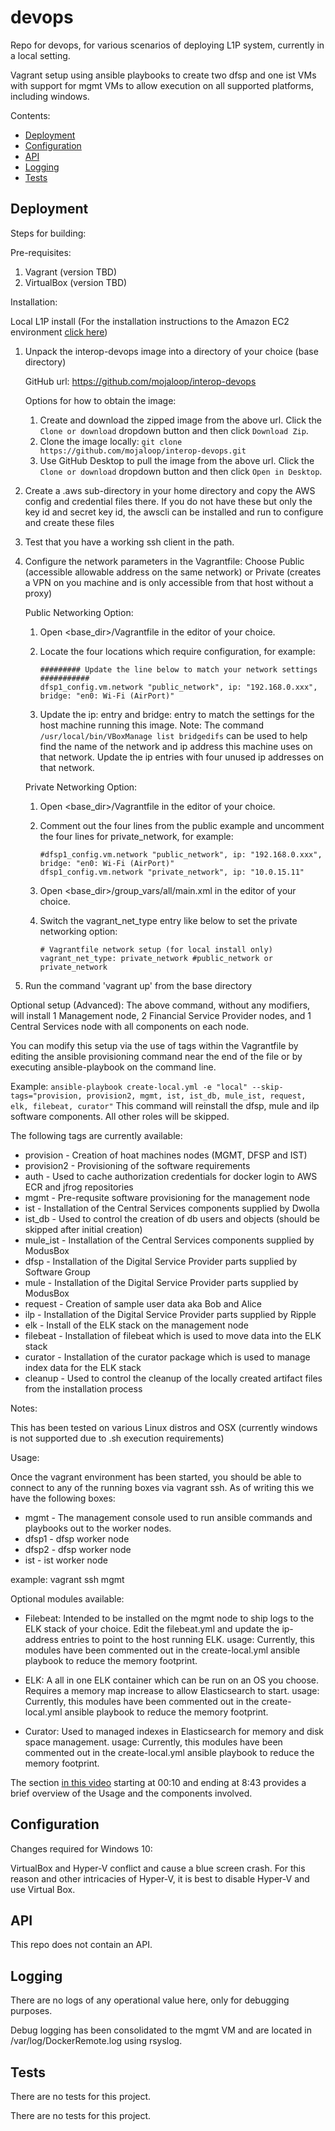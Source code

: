 # devops

Repo for devops, for various scenarios of deploying L1P system, currently in a local setting.

Vagrant setup using ansible playbooks to create two dfsp and one ist VMs with support for mgmt VMs to allow execution on all supported platforms, including windows.

Contents:

- [Deployment](#deployment)
- [Configuration](#configuration)
- [API](#api)
- [Logging](#logging)
- [Tests](#tests)

## Deployment

Steps for building:

Pre-requisites:

1.  Vagrant (version TBD)
2.  VirtualBox (version TBD)

Installation:

Local L1P install (For the installation instructions to the Amazon EC2 environment [click here](README_EC2.md))

1.  Unpack the interop-devops image into a directory of your choice (base directory)

    GitHub url: https://github.com/mojaloop/interop-devops
    
    Options for how to obtain the image:
    
    1.  Create and download the zipped image from the above url.  Click the `Clone or download` dropdown button and then click `Download Zip`.
    1.  Clone the image locally: `git clone https://github.com/mojaloop/interop-devops.git`
    1.  Use GitHub Desktop to pull the image from the above url.  Click the `Clone or download` dropdown button and then click `Open in Desktop`.

1.  Create a .aws sub-directory in your home directory and copy the AWS config and credential files there.  If you do not have these but only the key id and secret key id, the awscli can be installed and run to configure and create these files
1.  Test that you have a working ssh client in the path.
1.  Configure the network parameters in the Vagrantfile:
    Choose Public (accessible allowable address on the same network) or Private (creates a VPN on you machine and is only accessible from that host without a proxy)
    
    Public Networking Option:

    1.  Open <base_dir>/Vagrantfile in the editor of your choice.
    1.  Locate the four locations which require configuration, for example:
    
        ```
        ######### Update the line below to match your network settings ###########
        dfsp1_config.vm.network "public_network", ip: "192.168.0.xxx", bridge: "en0: Wi-Fi (AirPort)"
        ```
    
    1.  Update the ip: entry and bridge: entry to match the settings for the host machine running this image.
        Note:  The command `/usr/local/bin/VBoxManage list bridgedifs` can be used to help find the name of the network and ip address this machine uses on that network.  Update the ip entries with four unused ip addresses on that network.
    
    Private Networking Option:
    
    1.  Open <base_dir>/Vagrantfile in the editor of your choice.
    1.  Comment out the four lines from the public example and uncomment the four lines for private_network, for example:
    
        ```
        #dfsp1_config.vm.network "public_network", ip: "192.168.0.xxx", bridge: "en0: Wi-Fi (AirPort)"
        dfsp1_config.vm.network "private_network", ip: "10.0.15.11"
        ```
    
    1.  Open <base_dir>/group_vars/all/main.xml in the editor of your choice.
    1.  Switch the vagrant_net_type entry like below to set the private networking option:
        ```
        # Vagrantfile network setup (for local install only)
        vagrant_net_type: private_network #public_network or private_network
        ```
1.  Run the command 'vagrant up' from the base directory


Optional setup (Advanced):  The above command, without any modifiers, will install 1 Management node, 2 Financial Service Provider nodes, and 1 Central Services node with all components on each node.

You can modify this setup via the use of tags within the Vagrantfile by editing the ansible provisioning command near the end of the file or by executing ansible-playbook on the command line.

Example: `ansible-playbook create-local.yml -e "local" --skip-tags="provision, provision2, mgmt, ist, ist_db, mule_ist, request, elk, filebeat, curator"` This command will reinstall the dfsp, mule and ilp software components.  All other roles will be skipped.

The following tags are currently available:

- provision - Creation of hoat machines nodes (MGMT, DFSP and IST)
- provision2 - Provisioning of the software requirements
- auth - Used to cache authorization credentials for docker login to AWS ECR and jfrog repositories
- mgmt - Pre-requsite software provisioning for the management node
- ist - Installation of the Central Services components supplied by Dwolla
- ist_db - Used to control the creation of db users and objects (should be skipped after initial creation)
- mule_ist - Installation of the Central Services components supplied by ModusBox
- dfsp - Installation of the Digital Service Provider parts supplied by Software Group
- mule - Installation of the Digital Service Provider parts supplied by ModusBox
- request - Creation of sample user data aka Bob and Alice
- ilp - Installation of the Digital Service Provider parts supplied by Ripple
- elk - Install of the ELK stack on the management node
- filebeat - Installation of filebeat which is used to move data into the ELK stack
- curator - Installation of the curator package which is used to manage index data for the ELK stack
- cleanup - Used to control the cleanup of the locally created artifact files from the installation process

Notes:  

This has been tested on various Linux distros and OSX (currently windows is not supported due to .sh execution requirements)

Usage:

Once the vagrant environment has been started, you should be able to connect to any of the running boxes via vagrant ssh.  As of writing this we have the following boxes:

- mgmt - The management console used to run ansible commands and playbooks out to the worker nodes.
- dfsp1 - dfsp worker node
- dfsp2 - dfsp worker node
- ist - ist worker node

example:  vagrant ssh mgmt

Optional modules available:
- Filebeat:  Intended to be installed on the mgmt node to ship logs to the ELK stack of your choice.  Edit the filebeat.yml and update the ip-address entries to point to the host running ELK.
  usage: Currently, this modules have been commented out in the create-local.yml ansible playbook to reduce the memory footprint.

- ELK:  A all in one ELK container which can be run on an OS you choose.  Requires a memory map increase to allow Elasticsearch to start.
  usage: Currently, this modules have been commented out in the create-local.yml ansible playbook to reduce the memory footprint.

- Curator:  Used to managed indexes in Elasticsearch for memory and disk space management.
  usage: Currently, this modules have been commented out in the create-local.yml ansible playbook to reduce the memory footprint.

The section [in this video](https://www.dropbox.com/home/Level%20One%20OSS%20Team%20Share/Phase%20One%20Wrap-up/Demo%20Folder?preview=ModusBox+Demo.mp4) starting at 00:10 and ending at 8:43 provides a brief overview of the Usage and the components involved.

## Configuration

Changes required for Windows 10:

VirtualBox and Hyper-V conflict and cause a blue screen crash.  For this reason and other intricacies of Hyper-V, it is best to disable Hyper-V and use Virtual Box.

## API

This repo does not contain an API.

## Logging

There are no logs of any operational value here, only for debugging purposes.

Debug logging has been consolidated to the mgmt VM and are located in /var/log/DockerRemote.log using rsyslog.

## Tests

There are no tests for this project.

There are no tests for this project.
